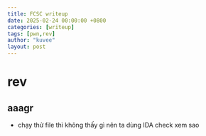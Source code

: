 ```yaml
---
title: FCSC writeup
date: 2025-02-24 00:00:00 +0800
categories: [writeup]
tags: [pwn,rev]
author: "kuvee"
layout: post
---
```



# rev

## aaagr

- chạy thử file thì không thấy gì nên ta dùng IDA check xem sao

